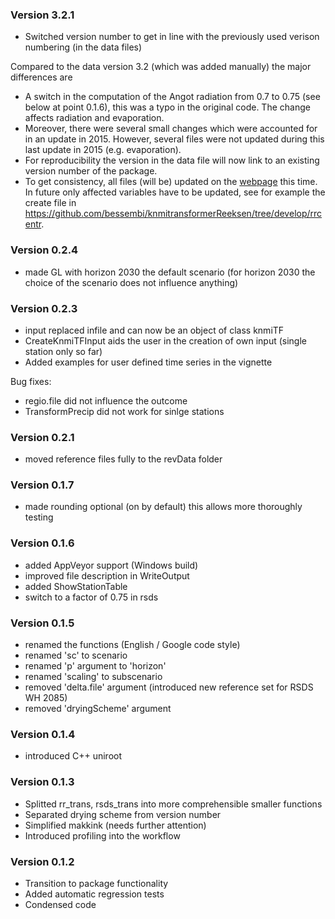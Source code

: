 ### Version 3.2.1

- Switched version number to get in line with the previously used verison numbering (in the data files)

Compared to the data version 3.2 (which was added manually) the major differences are
- A switch in the computation of the Angot radiation from 0.7 to 0.75 (see below at point 0.1.6), this was a typo in the original code. The change affects radiation and evaporation.
- Moreover, there were several small changes which were accounted for in an update in 2015. However, several files were not updated during this last update in 2015 (e.g. evaporation). 
- For reproducibility the version in the data file will now link to an existing version number of the package.
- To get consistency, all files (will be) updated on the [webpage](http://www.klimaatscenarios.nl/toekomstig_weer/transformatie/index.html) this time. In future only affected variables have to be updated, see for example the create file in https://github.com/bessembi/knmitransformerReeksen/tree/develop/rrcentr.




### Version 0.2.4

- made GL with horizon 2030 the default scenario (for horizon 2030 the choice
  of the scenario does not influence anything)
  
### Version 0.2.3

- input replaced infile and can now be an object of class knmiTF
- CreateKnmiTFInput aids the user in the creation of own input (single station
  only so far)
- Added examples for user defined time series in the vignette

Bug fixes:
- regio.file did not influence the outcome
- TransformPrecip did not work for sinlge stations
  
### Version 0.2.1

- moved reference files fully to the revData folder

### Version 0.1.7

- made rounding optional (on by default) this allows more thoroughly testing

### Version 0.1.6

- added AppVeyor support (Windows build)
- improved file description in WriteOutput
- added ShowStationTable
- switch to a factor of 0.75 in rsds

### Version 0.1.5

- renamed the functions (English / Google code style)
- renamed 'sc' to scenario
- renamed 'p' argument to 'horizon'
- renamed 'scaling' to subscenario
- removed 'delta.file' argument (introduced new reference set for RSDS WH 2085)
- removed 'dryingScheme' argument


### Version 0.1.4

- introduced C++ uniroot 

### Version 0.1.3

- Splitted rr_trans, rsds_trans into more comprehensible smaller functions
- Separated drying scheme from version number
- Simplified makkink (needs further attention)
- Introduced profiling into the workflow

### Version 0.1.2

- Transition to package functionality
- Added automatic regression tests
- Condensed code
